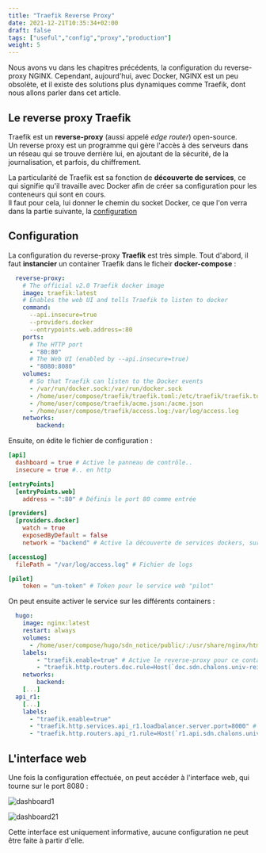 ```yaml
---
title: "Traefik Reverse Proxy"
date: 2021-12-21T10:35:34+02:00
draft: false
tags: ["useful","config","proxy","production"]
weight: 5
---
```


Nous avons vu dans les chapitres précédents, la configuration du reverse-proxy NGINX. Cependant, aujourd'hui, avec Docker, NGINX est un peu obsolète, et il existe des solutions plus dynamiques comme Traefik, dont nous allons parler dans cet article.

## Le reverse proxy Traefik

Traefik est un __reverse-proxy__ (aussi appelé _edge router_) open-source. \
Un reverse proxy est un programme qui gère l'accès à des serveurs dans un réseau qui se trouve derrière lui, en ajoutant de la sécurité, de la journalisation, et parfois, du chiffrement.

La particularité de Traefik est sa fonction de __découverte de services__, ce qui signifie qu'il travaille avec Docker afin de créer sa configuration pour les conteneurs qui sont en cours. \
Il faut pour cela, lui donner le chemin du socket Docker, ce que l'on verra dans la partie suivante, la <ins>configuration</ins>

## Configuration

La configuration du reverse-proxy __Traefik__ est très simple. Tout d'abord, il faut __instancier__ un container Traefik dans le ficheir __docker-compose__ :

```yaml
  reverse-proxy:
    # The official v2.0 Traefik docker image
    image: traefik:latest
    # Enables the web UI and tells Traefik to listen to docker
    command:
      --api.insecure=true
      --providers.docker
      --entrypoints.web.address=:80
    ports:
      # The HTTP port
      - "80:80"
      # The Web UI (enabled by --api.insecure=true)
      - "8080:8080"
    volumes:
      # So that Traefik can listen to the Docker events
      - /var/run/docker.sock:/var/run/docker.sock
      - /home/user/compose/traefik/traefik.toml:/etc/traefik/traefik.toml
      - /home/user/compose/traefik/acme.json:/acme.json
      - /home/user/compose/traefik/access.log:/var/log/access.log
    networks:
        backend:
```

Ensuite, on édite le fichier de configuration :

```toml
[api]
  dashboard = true # Active le panneau de contrôle..
  insecure = true #.. en http

[entryPoints]
  [entryPoints.web]
    address = ":80" # Définis le port 80 comme entrée

[providers]
  [providers.docker]
    watch = true
    exposedByDefault = false
    network = "backend" # Active la découverte de services dockers, sur le réseau "backend"

[accessLog]
  filePath = "/var/log/access.log" # Fichier de logs

[pilot]
    token = "un-token" # Token pour le service web "pilot"
```

On peut ensuite activer le service sur les différents containers :

```yaml
  hugo:
    image: nginx:latest
    restart: always
    volumes:
      - /home/user/compose/hugo/sdn_notice/public/:/usr/share/nginx/html/
    labels:
        - "traefik.enable=true" # Active le reverse-proxy pour ce container
        - "traefik.http.routers.doc.rule=Host(`doc.sdn.chalons.univ-reims.fr`)" # Permet de définir l'URL d'accès
    networks:
        backend:
    [...]
  api_r1:
    [...]
    labels:
      - "traefik.enable=true"
      - "traefik.http.services.api_r1.loadbalancer.server.port=8000" # Permet de spécifier le port cible
      - "traefik.http.routers.api_r1.rule=Host(`r1.api.sdn.chalons.univ-reims.fr`)"
```

## L'interface web

Une fois la configuration effectuée, on peut accéder à l'interface web, qui tourne sur le port 8080 :

![dashboard1](../../../images/dashboard1.png)

![dashboard21](../../../images/dashboard2.png)

Cette interface est uniquement informative, aucune configuration ne peut être faite à partir d'elle.